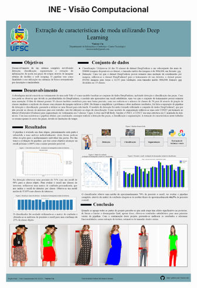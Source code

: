 ## <div align="center">INE - Visão Computacional</div> 

![Git flow](https://github.com/Vinicius-ufsc/INE-VisaoComputacional/blob/main/Imagens/clothing_project.png?raw=true)
